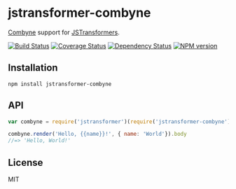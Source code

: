 # jstransformer-combyne

[Combyne](https://github.com/tbranyen/combyne) support for [JSTransformers](http://github.com/jstransformers).

[![Build Status](https://img.shields.io/travis/jstransformers/jstransformer-combyne/master.svg)](https://travis-ci.org/jstransformers/jstransformer-combyne)
[![Coverage Status](https://img.shields.io/codecov/c/github/jstransformers/jstransformer-combyne/master.svg)](https://codecov.io/gh/jstransformers/jstransformer-combyne)
[![Dependency Status](https://img.shields.io/david/jstransformers/jstransformer-combyne/master.svg)](http://david-dm.org/jstransformers/jstransformer-combyne)
[![NPM version](https://img.shields.io/npm/v/jstransformer-combyne.svg)](https://www.npmjs.org/package/jstransformer-combyne)

## Installation

    npm install jstransformer-combyne

## API

```js
var combyne = require('jstransformer')(require('jstransformer-combyne'))

combyne.render('Hello, {{name}}!', { name: 'World'}).body
//=> 'Hello, World!'
```

## License

MIT
